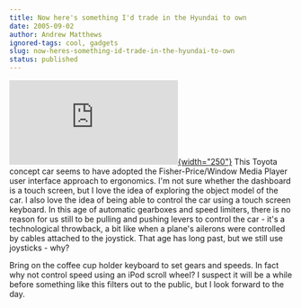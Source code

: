 ```yaml
---
title: Now here's something I'd trade in the Hyundai to own
date: 2005-09-02
author: Andrew Matthews
ignored-tags: cool, gadgets
slug: now-heres-something-id-trade-in-the-hyundai-to-own
status: published
---
```


[![](http://www.gizmag.com.au/watermark.php?p=4508_30080565403.jpg){width="250"}](http://www.gizmag.com.au/watermark.php?p=4508_30080565403.jpg)
This Toyota concept car seems to have adopted the Fisher-Price/Window Media Player user interface approach to ergonomics. I'm not sure whether the dashboard is a touch screen, but I love the idea of exploring the object model of the car. I also love the idea of being able to control the car using a touch screen keyboard. In this age of automatic gearboxes and speed limiters, there is no reason for us still to be pulling and pushing levers to control the car - it's a technological throwback, a bit like when a plane's ailerons were controlled by cables attached to the joystick. That age has long past, but we still use joysticks - why?

Bring on the coffee cup holder keyboard to set gears and speeds. In fact why not control speed using an iPod scroll wheel? I suspect it will be a while before something like this filters out to the public, but I look forward to the day.
